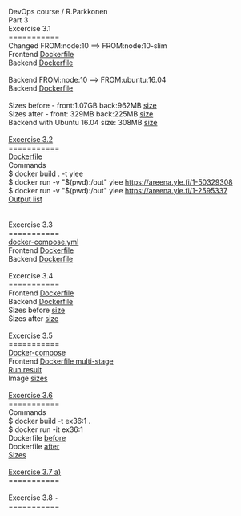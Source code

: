DevOps course / R.Parkkonen
<BR>Part 3
<BR>
Excercise 3.1
<BR>===========
<BR>Changed FROM:node:10 ==> FROM:node:10-slim
<BR>Frontend [Dockerfile](https://github.com/rparkkon/devops/blob/master/part3/e1/front/Dockerfile)
<BR>Backend [Dockerfile](https://github.com/rparkkon/devops/blob/master/part3/e1/back/Dockerfile.node)
<BR>
<BR>Backend FROM:node:10 ==> FROM:ubuntu:16.04
<BR>Backend [Dockerfile](https://github.com/rparkkon/devops/blob/master/part3/e1/back/Dockerfile)
<BR>
<BR>Sizes before - front:1.07GB back:962MB [size](https://github.com/rparkkon/devops/blob/master/part3/e1/size0.txt)
<BR>Sizes after -  front: 329MB back:225MB [size](https://github.com/rparkkon/devops/blob/master/part3/e1/size1.txt)
<BR>Backend with Ubuntu 16.04 size: 308MB [size](https://github.com/rparkkon/devops/blob/master/part3/e1/size2.txt)
<BR>
<BR>[Excercise 3.2](https://github.com/rparkkon/devops/blob/master/part3/e2) 
<BR>===========
<BR>[Dockerfile](https://github.com/rparkkon/devops/blob/master/part3/e2/Dockerfile)
<BR>Commands
<BR> $ docker build . -t ylee
<BR> $ docker run -v "$(pwd):/out" ylee https://areena.yle.fi/1-50329308
<BR> $ docker run -v "$(pwd):/out" ylee https://areena.yle.fi/1-2595337
<BR>[Output list](https://github.com/rparkkon/devops/blob/master/part3/e2/output1.txt)
<BR>
<BR>
<BR>Excercise 3.3
<BR>===========
<BR>[docker-compose.yml](https://github.com/rparkkon/devops/blob/master/part3/e3/docker-compose.yml)
<BR>Frontend [Dockerfile](https://github.com/rparkkon/devops/blob/master/part3/e3/front/Dockerfile)
<BR>Backend [Dockerfile](https://github.com/rparkkon/devops/blob/master/part3/e3/back/Dockerfile)
<BR>
<BR>Excercise 3.4
<BR>===========
<BR>Frontend [Dockerfile](https://github.com/rparkkon/devops/blob/master/part3/e4/front/Dockerfile)
<BR>Backend [Dockerfile](https://github.com/rparkkon/devops/blob/master/part3/e4/back/Dockerfile)
<BR>Sizes before [size](https://github.com/rparkkon/devops/blob/master/part3/e4/size0.txt)
<BR>Sizes after  [size](https://github.com/rparkkon/devops/blob/master/part3/e4/size1.txt)
<BR>
<BR>[Excercise 3.5](https://github.com/rparkkon/devops/blob/master/part3/e5)
<BR>===========
<BR>[Docker-compose](https://github.com/rparkkon/devops/blob/master/part3/e5/docker-compose.yml)
<BR>Frontend [Dockerfile multi-stage](https://github.com/rparkkon/devops/blob/master/part3/e5/front/Dockerfile)
<BR>[Run result](https://github.com/rparkkon/devops/blob/master/part3/e5/ex35.png)
<BR>Image [sizes](https://github.com/rparkkon/devops/blob/master/part3/e5/images.txt)
<BR>
<BR>[Excercise 3.6](https://github.com/rparkkon/devops/blob/master/part3/e6)
<BR>===========
<BR>Commands
<BR> $ docker build -t ex36:1 .
<BR> $ docker run -it ex36:1
<BR>Dockerfile [before](https://github.com/rparkkon/devops/blob/master/part3/e6/Dockerfile.0)
<BR>Dockerfile [after](https://github.com/rparkkon/devops/blob/master/part3/e6/Dockerfile)
<BR>[Sizes](https://github.com/rparkkon/devops/blob/master/part3/e6/size0.txt)
<BR>
<BR>[Excercise 3.7 a)](https://github.com/rparkkon/devops/blob/master/part3/e7a)
<BR>===========
<BR>
<BR>Excercise 3.8 `-`
<BR>===========
